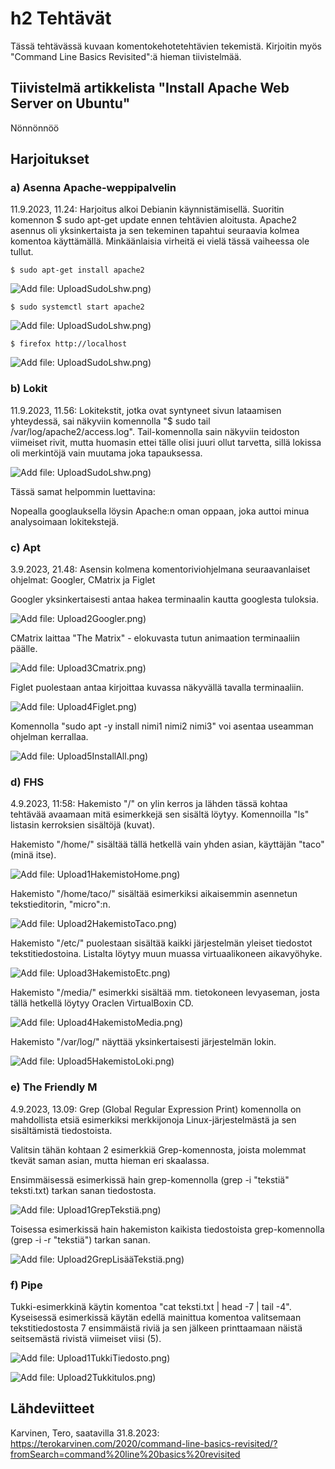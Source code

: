 # h2 Tehtävät

Tässä tehtävässä kuvaan komentokehotetehtävien tekemistä. Kirjoitin myös "Command Line Basics Revisited":ä hieman tiivistelmää.

## Tiivistelmä artikkelista "Install Apache Web Server on Ubuntu"

Nönnönnöö



## Harjoitukset

### a) Asenna Apache-weppipalvelin

11.9.2023, 11.24:
Harjoitus alkoi Debianin käynnistämisellä. Suoritin komennon $ sudo apt-get update ennen tehtävien aloitusta. Apache2 asennus oli yksinkertaista ja sen tekeminen tapahtui seuraavia kolmea komentoa käyttämällä. Minkäänlaisia virheitä 
ei vielä tässä vaiheessa ole tullut.

    $ sudo apt-get install apache2

![Add file: Upload](b)SudoLshw.png)

    $ sudo systemctl start apache2

![Add file: Upload](b)SudoLshw.png)

    $ firefox http://localhost

![Add file: Upload](b)SudoLshw.png)



### b) Lokit

11.9.2023, 11.56:
Lokitekstit, jotka ovat syntyneet sivun lataamisen yhteydessä, sai näkyviin komennolla "$ sudo tail /var/log/apache2/access.log". Tail-komennolla sain näkyviin teidoston viimeiset rivit, mutta huomasin ettei tälle olisi juuri ollut tarvetta, sillä 
lokissa oli merkintöjä vain muutama joka tapauksessa.

![Add file: Upload](b)SudoLshw.png)

Tässä samat helpommin luettavina:



Nopealla googlauksella löysin Apache:n oman oppaan, joka auttoi minua analysoimaan lokitekstejä. 


### c) Apt

3.9.2023, 21.48:
Asensin kolmena komentoriviohjelmana seuraavanlaiset ohjelmat: Googler, CMatrix ja Figlet

Googler yksinkertaisesti antaa hakea terminaalin kautta googlesta tuloksia.

![Add file: Upload](c)2Googler.png)

CMatrix laittaa "The Matrix" - elokuvasta tutun animaation terminaaliin päälle.

![Add file: Upload](c)3Cmatrix.png)

Figlet puolestaan antaa kirjoittaa kuvassa näkyvällä tavalla terminaaliin.

![Add file: Upload](c)4Figlet.png)

Komennolla "sudo apt -y install nimi1 nimi2 nimi3" voi asentaa useamman ohjelman kerrallaa.

![Add file: Upload](c)5InstallAll.png)


### d) FHS

4.9.2023, 11:58:
Hakemisto "/" on ylin kerros ja lähden tässä kohtaa tehtävää avaamaan mitä esimerkkejä sen sisältä löytyy. Komennoilla "ls" listasin kerroksien sisältöjä (kuvat).

Hakemisto "/home/" sisältää tällä hetkellä vain yhden asian, käyttäjän "taco" (minä itse).

![Add file: Upload](d)1HakemistoHome.png)


Hakemisto "/home/taco/" sisältää esimerkiksi aikaisemmin asennetun tekstieditorin, "micro":n.

![Add file: Upload](d)2HakemistoTaco.png)


Hakemisto "/etc/" puolestaan sisältää kaikki järjestelmän yleiset tiedostot tekstitiedostoina. Listalta löytyy muun muassa virtuaalikoneen aikavyöhyke.

![Add file: Upload](d)3HakemistoEtc.png)


Hakemisto "/media/" esimerkki sisältää mm. tietokoneen levyaseman, josta tällä hetkellä löytyy Oraclen VirtualBoxin CD.

![Add file: Upload](d)4HakemistoMedia.png)


Hakemisto "/var/log/" näyttää yksinkertaisesti järjestelmän lokin.

![Add file: Upload](d)5HakemistoLoki.png)


### e) The Friendly M 

4.9.2023, 13.09:
Grep (Global Regular Expression Print) komennolla on mahdollista etsiä esimerkiksi merkkijonoja Linux-järjestelmästä ja sen sisältämistä tiedostoista.

Valitsin tähän kohtaan 2 esimerkkiä Grep-komennosta, joista molemmat tkevät saman asian, mutta hieman eri skaalassa.

Ensimmäisessä esimerkissä hain grep-komennolla (grep -i "tekstiä" teksti.txt) tarkan sanan tiedostosta. 

![Add file: Upload](e)1GrepTekstiä.png)


Toisessa esimerkissä hain hakemiston kaikista tiedostoista grep-komennolla (grep -i -r "tekstiä") tarkan sanan.

![Add file: Upload](e)2GrepLisääTekstiä.png)

### f) Pipe

Tukki-esimerkkinä käytin komentoa "cat teksti.txt | head -7 | tail -4".
Kyseisessä esimerkissä käytän edellä mainittua komentoa valitsemaan tekstitiedostosta 7 ensimmäistä riviä ja sen jälkeen printtaamaan näistä seitsemästä rivistä viimeiset viisi (5).

![Add file: Upload](f)1TukkiTiedosto.png)

![Add file: Upload](f)2Tukkitulos.png)




## Lähdeviitteet

Karvinen, Tero, saatavilla 31.8.2023: https://terokarvinen.com/2020/command-line-basics-revisited/?fromSearch=command%20line%20basics%20revisited
